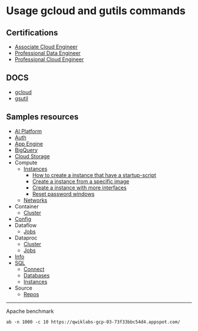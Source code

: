 # Usage gcloud and gutils commands

## Certifications
- [Associate Cloud Engineer](Associate%20Cloud%20Engineer.md)
- [Professional Data Engineer](Professional%20Data%20Engineer.md)
- [Professional Cloud Engineer](Professional%20Cloud%20Engineer.md)

## DOCS

- [gcloud](https://cloud.google.com/sdk/gcloud/reference)
- [gsutil](https://cloud.google.com/storage/docs/gsutil)

## Samples resources
- [AI Platform](AI%20Platform/ai-platform.md)
- [Auth](auth.md)
- [App Engine](App/appEngine.md)
- [BigQuery](BigQuery/bigquery.md)
- [Cloud Storage](gsutil/cloud_storage.md)
- Compute
    - [Instances](compute/instances.md)
        - [How to create a instance that have a startup-script](https://github.com/dfrnks/gcloud-usage-examples/blob/main/compute/instances.md#how-to-create-a-instance-that-have-a-startup-script)
        - [Create a instance from a specific image](https://github.com/dfrnks/gcloud-usage-examples/blob/main/compute/instances.md#create-a-instance-from-a-specific-image)
        - [Create a instance with more interfaces](https://github.com/dfrnks/gcloud-usage-examples/blob/main/compute/instances.md#create-a-instance-with-more-interfaces)
        - [Reset password windows](https://github.com/dfrnks/gcloud-usage-examples/blob/main/compute/instances.md#reset-password-windows)
    - [Networks](compute/networks.md)
- Container
    - [Cluster](container/cluster.md)
- [Config](config.md)
- Dataflow
    - [Jobs](dataflow/jobs.md)
- Dataproc
    - [Cluster](dataproc/cluster.md)
    - [Jobs](dataproc/jobs.md)
- [Info](info.md)
- [SQL](sql/readme.md)
    - [Connect](sql/connect.md)
    - [Databases](sql/databases.md)
    - [Instances](sql/instances.md)
- Source
    - [Repos](source/repos.md)




----------

Apache benchmark

```
ab -n 1000 -c 10 https://qwiklabs-gcp-03-73f33bbc54d4.appspot.com/
```
